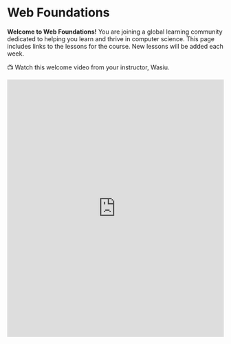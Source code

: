 # Web Foundations


**Welcome to Web Foundations!** You are joining a global learning community dedicated to helping you learn and thrive in computer science. This page includes links to the lessons for the course.  New lessons will be added each week.

<aside>


📺 Watch this welcome video from your instructor, Wasiu.

</aside>

<div style="position: relative; height: 100%; width: 100%;">
    <iframe width="100%" height="600" src="https://www.youtube.com/embed/j4ilyAbvsF4" title="Welcome to the web foundation course" frameborder="0" allow="accelerometer; autoplay; clipboard-write; encrypted-media; gyroscope; picture-in-picture" allowfullscreen></iframe>
</div>

## Completing Your Lessons

This page will include all of your lessons for the class. Each week, Wasiu will add new lessons and assignments for your to work on. 
Be sure to bookmark this page to find all of your lessons. You can get to this page using: [https://bit.ly/tk6-wf](https://bit.ly/tk6-wf)

To find your lessons, use the Table of Contents in the top left of the page. Click on the menu icon (three horizontal lines) to see your lessons. You can also click the arrows to navigate to the next lesson. 

<aside>


📺 Watch this lesson navigation walkthrough video from Emmy, your community manager

</aside>

TODO: ADD A VIDEO WALKTHROUGH

## Program Schedule

<div style="width:100%;height:500px;"><iframe src="https://docs.google.com/presentation/embed?id=1hYxAvs5YTPG9M3EgkdsKMzuzMzxHWe6LmcKeOOG7Z3M" frameborder="0" sandbox="allow-scripts allow-popups allow-top-navigation-by-user-activation allow-forms allow-same-origin" allowfullscreen="" style="width: 100%; height: 100%; border-radius: 1px; pointer-events: auto; background-color: white;"></iframe></div>

---

Copyright © 2022 Kibo, Inc. All Rights Reserved.

